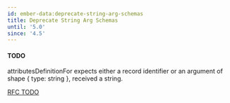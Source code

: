 ```yaml
---
id: ember-data:deprecate-string-arg-schemas
title: Deprecate String Arg Schemas
until: '5.0'
since: '4.5'
---
```


#### TODO

attributesDefinitionFor expects either a record identifier or an argument of shape { type: string }, received a string.

[RFC TODO](TODO)
